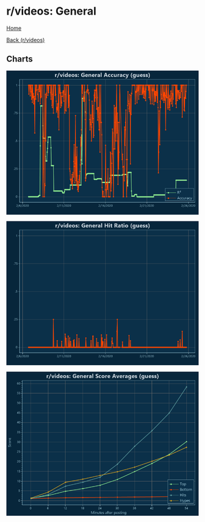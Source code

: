 # r/videos: General

[Home](../../index.md)

[Back (r/videos)](../guess_videos.md)

## Charts

![r/videos R² (guess)](../../images/models/guess_videos_General_Accuracy.png "r/videos R² (guess)")

![r/videos Hit Ratio (guess)](../../images/models/guess_videos_General_HitRatio.png "r/videos Hit Ratio (guess)")

![r/videos Score Averages (guess)](../../images/models/guess_videos_General_Scores.png "r/videos Score Averages (guess)")

